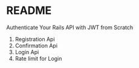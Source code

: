 # README

Authenticate Your Rails API with JWT from Scratch

1. Registration Api
2. Confirmation Api
3. Login Api
4. Rate limit for Login

